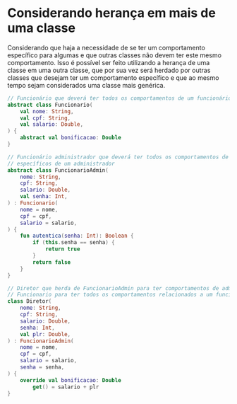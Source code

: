# Considerando herança em mais de uma classe

Considerando que haja a necessidade de se ter um comportamento específico para algumas e que outras classes não devem
ter este mesmo comportamento. Isso é possível ser feito utilizando a herança de uma classe em uma outra classe, que por
sua vez será herdado por outras classes que desejam ter um comportamento específico e que ao mesmo tempo sejam
considerados uma classe mais genérica.

```kotlin
// Funcionário que deverá ter todos os comportamentos de um funcionário
abstract class Funcionario(
    val nome: String,
    val cpf: String,
    val salario: Double,
) {
    abstract val bonificacao: Double
}

// Funcionário administrador que deverá ter todos os comportamentos de um funcionário mais os comportamentos 
// específicos de um administrador
abstract class FuncionarioAdmin(
    nome: String,
    cpf: String,
    salario: Double,
    val senha: Int,
) : Funcionario(
    nome = nome,
    cpf = cpf,
    salario = salario,
) {
    fun autentica(senha: Int): Boolean {
        if (this.senha == senha) {
            return true
        }
        return false
    }
}

// Diretor que herda de FuncionarioAdmin para ter comportamentos de administrador e que por sua vez herda de 
// Funcionario para ter todos os comportamentos relacionados a um funcionário
class Diretor(
    nome: String,
    cpf: String,
    salario: Double,
    senha: Int,
    val plr: Double,
) : FuncionarioAdmin(
    nome = nome,
    cpf = cpf,
    salario = salario,
    senha = senha,
) {
    override val bonificacao: Double
        get() = salario + plr
}
```
